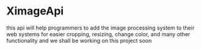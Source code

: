 # XimageApi
this api will help programmers to add the image processing system to their web systems for easier cropping, resizing, change color, and many other functionality
and we shall be working on this project soon
